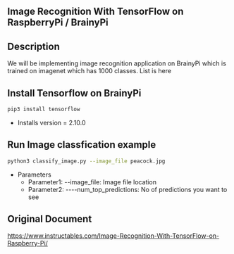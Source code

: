 ## Image Recognition With TensorFlow on RaspberryPi / BrainyPi
## Description
We will be implementing image recognition application on BrainyPi which is trained on imagenet which has 1000 classes. List is here

## Install Tensorflow on BrainyPi
```sh
pip3 install tensorflow
```
- Installs version = 2.10.0

## Run Image classfication example
```sh
python3 classify_image.py --image_file peacock.jpg
```
- Parameters
  - Parameter1: --image_file: Image file location
  - Parameter2: ----num_top_predictions: No of predictions you want to see

## Original Document
https://www.instructables.com/Image-Recognition-With-TensorFlow-on-Raspberry-Pi/
